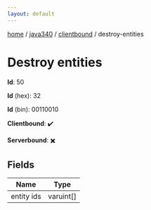 ```yaml
---
layout: default
---
```


[home](/)  /  [java340](/protocol/java340)  /  [clientbound](/protocol/java340/clientbound)  /  destroy-entities

# Destroy entities

**Id**: 50

**Id** (hex): 32

**Id** (bin): 00110010

**Clientbound**: ✔️

**Serverbound**: ✖️

## Fields

Name | Type
---|---
entity ids | varuint[]
